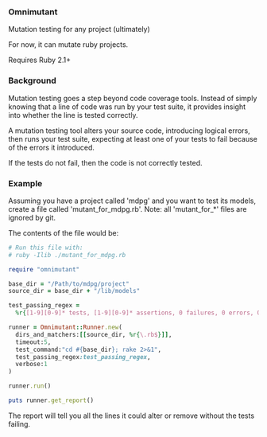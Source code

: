 ### Omnimutant

Mutation testing for any project (ultimately)

For now, it can mutate ruby projects.

Requires Ruby 2.1+

### Background

Mutation testing goes a step beyond code coverage tools.  Instead of simply
knowing that a line of code was run by your test suite, it provides
insight into whether the line is tested correctly.

A mutation testing tool alters your source code, introducing logical errors,
then runs your test suite, expecting at least one of your tests to fail because
of the errors it introduced.

If the tests do not fail, then the code is not correctly tested.

### Example

Assuming you have a project called 'mdpg' and you want to test its models,
create a file called 'mutant\_for\_mdpg.rb'.  Note: all 'mutant\_for\_\*' files
are ignored by git.

The contents of the file would be:

```ruby
# Run this file with:
# ruby -Ilib ./mutant_for_mdpg.rb

require "omnimutant"

base_dir = "/Path/to/mdpg/project"
source_dir = base_dir + "/lib/models"

test_passing_regex =
  %r{[1-9][0-9]* tests, [1-9][0-9]* assertions, 0 failures, 0 errors, 0 skips}

runner = Omnimutant::Runner.new(
  dirs_and_matchers:[[source_dir, %r{\.rb$}]],
  timeout:5,
  test_command:"cd #{base_dir}; rake 2>&1",
  test_passing_regex:test_passing_regex,
  verbose:1
)

runner.run()

puts runner.get_report()
```

The report will tell you all the lines it could alter or remove without the
tests failing.
